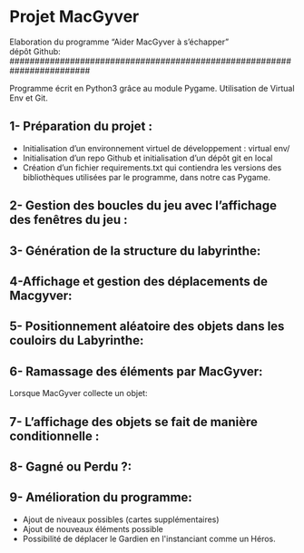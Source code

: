 # Projet MacGyver
Elaboration  du programme “Aider MacGyver à s’échapper”  
dépôt Github: ########################################################################

Programme écrit en Python3 grâce au module Pygame. Utilisation de Virtual Env et Git.

## 1- Préparation du projet :
- Initialisation d’un environnement virtuel de développement : virtual env/
- Initialisation d’un repo Github et initialisation d’un dépôt git en local 
- Création d’un fichier requirements.txt qui contiendra les versions des bibliothèques utilisées par le programme, dans notre cas Pygame.


## 2- Gestion des boucles du jeu avec l’affichage des fenêtres du jeu :


## 3- Génération de la structure du labyrinthe:


## 4-Affichage et gestion des déplacements de Macgyver:


## 5- Positionnement aléatoire des objets dans les couloirs du Labyrinthe:


## 6- Ramassage des éléments par MacGyver:
Lorsque MacGyver collecte un objet:



## 7- L’affichage des objets se fait de manière conditionnelle :


## 8- Gagné ou Perdu ?:



## 9- Amélioration du  programme: 

- Ajout de niveaux possibles (cartes supplémentaires)
- Ajout de nouveaux éléments possible
- Possibilité de déplacer le Gardien en l'instanciant comme un Héros.









